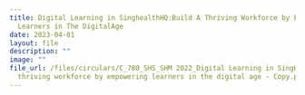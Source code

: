```yaml
---
title: Digital Learning in SinghealthHQ:Build A Thriving Workforce by Empowering
  Learners in The DigitalAge
date: 2023-04-01
layout: file
description: ""
image: ""
file_url: /files/circulars/C_780_SHS_SHM 2022_Digital Learning in SingHealth HQ Build a
  thriving workforce by empowering learners in the digital age - Copy.pdf
---
```

